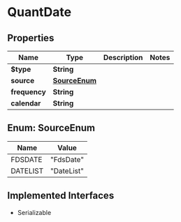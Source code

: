 

# QuantDate


## Properties

Name | Type | Description | Notes
------------ | ------------- | ------------- | -------------
**$type** | **String** |  | 
**source** | [**SourceEnum**](#SourceEnum) |  | 
**frequency** | **String** |  | 
**calendar** | **String** |  | 



## Enum: SourceEnum

Name | Value
---- | -----
FDSDATE | &quot;FdsDate&quot;
DATELIST | &quot;DateList&quot;


## Implemented Interfaces

* Serializable


